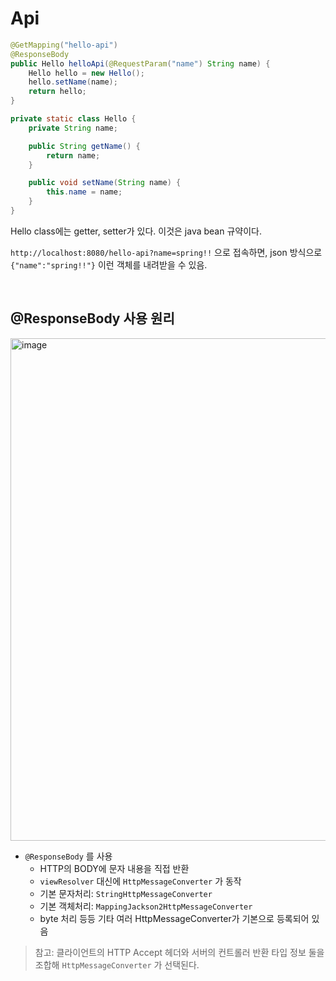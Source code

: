 # Api

```java
@GetMapping("hello-api")
@ResponseBody
public Hello helloApi(@RequestParam("name") String name) {
    Hello hello = new Hello();
    hello.setName(name);
    return hello;
}

private static class Hello {
    private String name;

    public String getName() {
        return name;
    }

    public void setName(String name) {
        this.name = name;
    }
}
```

Hello class에는 getter, setter가 있다. 이것은 java bean 규약이다.

`http://localhost:8080/hello-api?name=spring!!` 으로 접속하면, json 방식으로 `{"name":"spring!!"}` 이런 객체를 내려받을 수 있음.

<br/>

## @ResponseBody 사용 원리

<img width="804" alt="image" src="https://github.com/user-attachments/assets/e788d917-28ca-4698-9f43-40627f647ae8" />

- `@ResponseBody` 를 사용
  - HTTP의 BODY에 문자 내용을 직접 반환
  - `viewResolver` 대신에 `HttpMessageConverter` 가 동작
  - 기본 문자처리: `StringHttpMessageConverter`
  - 기본 객체처리: `MappingJackson2HttpMessageConverter`
  - byte 처리 등등 기타 여러 HttpMessageConverter가 기본으로 등록되어 있음

> 참고: 클라이언트의 HTTP Accept 헤더와 서버의 컨트롤러 반환 타입 정보 둘을 조합해 `HttpMessageConverter` 가 선택된다.
